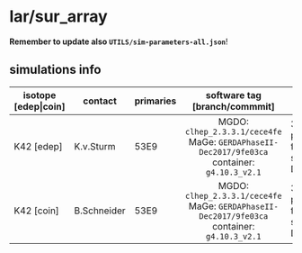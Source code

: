 # lar/sur_array
**Remember to update also `UTILS/sim-parameters-all.json`**!

## simulations info

| isotope \[edep\|coin\] | contact    | primaries | software tag \[branch/commmit\]                                                              | notes                     |
| ---------------------- | ---------- | --------- | :------------------------------------------------------------------------------------------: | ------------------------- |
|  K42 \[edep\]          | K.v.Sturm  | 53E9      | MGDO: `clhep_2.3.3.1/cece4fe` MaGe: `GERDAPhaseII-Dec2017/9fe03ca` container: `g4.10.3_v2.1` | 300x1E7+250x2E8 primaries. You can find also simulations with Decay0 under `dk0/` |
|  K42 \[coin\]          | B.Schneider| 53E9      | MGDO: `clhep_2.3.3.1/cece4fe` MaGe: `GERDAPhaseII-Dec2017/9fe03ca` container: `g4.10.3_v2.1` | 300x1E7+250x2E8 primaries. You can find also simulations with Decay0 under `dk0/` |
